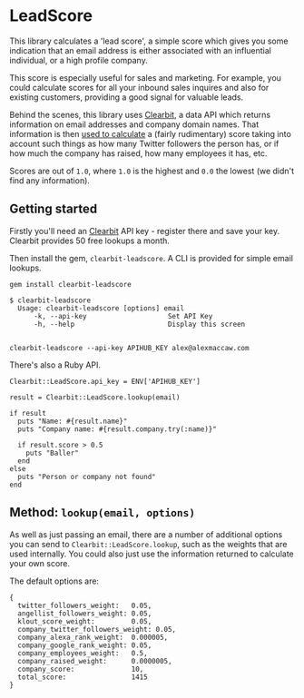 # LeadScore

This library calculates a 'lead score', a simple score which gives you some indication that an email address is either associated with an influential individual, or a high profile company.

This score is especially useful for sales and marketing. For example, you could calculate scores for all your inbound sales inquires and also for existing customers, providing a good signal for valuable leads.

Behind the scenes, this library uses [Clearbit](https://clearbit.co), a data API which returns information on email addresses and company domain names. That information is then [used to calculate](https://github.com/maccman/clearbit-lead_score/blob/master/lib/clearbit/lead_score.rb#L53) a (fairly rudimentary) score taking into account such things as how many Twitter followers the person has, or if how much the company has raised, how many employees it has, etc.

Scores are out of `1.0`, where `1.0` is the highest and `0.0` the lowest (we didn't find any information).

## Getting started

Firstly you'll need an [Clearbit](https://clearbit.co) API key - register there and save your key. Clearbit provides 50 free lookups a month.

Then install the gem, `clearbit-leadscore`. A CLI is provided for simple email lookups.

    gem install clearbit-leadscore

    $ clearbit-leadscore
      Usage: clearbit-leadscore [options] email
          -k, --api-key                    Set API Key
          -h, --help                       Display this screen


    clearbit-leadscore --api-key APIHUB_KEY alex@alexmaccaw.com

There's also a Ruby API.

    Clearbit::LeadScore.api_key = ENV['APIHUB_KEY']

    result = Clearbit::LeadScore.lookup(email)

    if result
      puts "Name: #{result.name}"
      puts "Company name: #{result.company.try(:name)}"

      if result.score > 0.5
        puts "Baller"
      end
    else
      puts "Person or company not found"
    end


## Method: `lookup(email, options)`

As well as just passing an email, there are a number of additional options you can send to `Clearbit::LeadScore.lookup`, such as the weights that are used internally. You could also just use the information returned to calculate your own score.

The default options are:

    {
      twitter_followers_weight:   0.05,
      angellist_followers_weight: 0.05,
      klout_score_weight:         0.05,
      company_twitter_followers_weight: 0.05,
      company_alexa_rank_weight:  0.000005,
      company_google_rank_weight: 0.05,
      company_employees_weight:   0.5,
      company_raised_weight:      0.0000005,
      company_score:              10,
      total_score:                1415
    }
